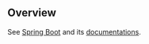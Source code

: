 ## Overview

See [Spring Boot](https://spring.io/projects/spring-boot) and its [documentations](https://docs.spring.io/spring-boot/docs/current/reference/html/).
